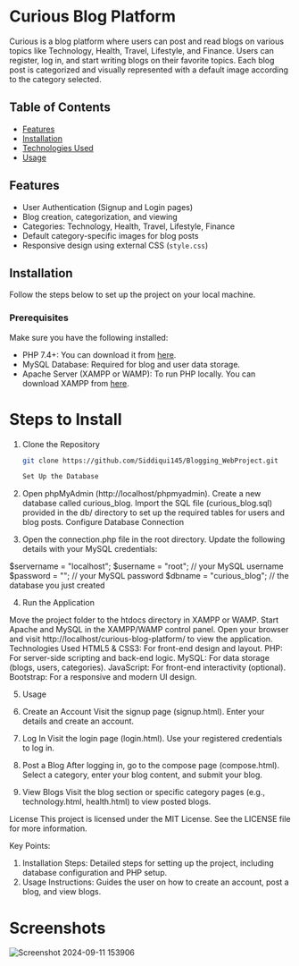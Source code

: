 # Curious Blog Platform

Curious is a blog platform where users can post and read blogs on various topics like Technology, Health, Travel, Lifestyle, and Finance. Users can register, log in, and start writing blogs on their favorite topics. Each blog post is categorized and visually represented with a default image according to the category selected.

## Table of Contents

- [Features](#features)
- [Installation](#installation)
- [Technologies Used](#technologies-used)
- [Usage](#usage)



## Features

- User Authentication (Signup and Login pages)
- Blog creation, categorization, and viewing
- Categories: Technology, Health, Travel, Lifestyle, Finance
- Default category-specific images for blog posts
- Responsive design using external CSS (`style.css`)

## Installation

Follow the steps below to set up the project on your local machine.

### Prerequisites

Make sure you have the following installed:

- PHP 7.4+: You can download it from [here](https://www.php.net/downloads).
- MySQL Database: Required for blog and user data storage.
- Apache Server (XAMPP or WAMP): To run PHP locally. You can download XAMPP from [here](https://www.apachefriends.org/index.html).

# Steps to Install

1. Clone the Repository

   ```bash
   git clone https://github.com/Siddiqui145/Blogging_WebProject.git

   Set Up the Database

2. Open phpMyAdmin (http://localhost/phpmyadmin).
Create a new database called curious_blog.
Import the SQL file (curious_blog.sql) provided in the db/ directory to set up the required tables for users and blog posts.
Configure Database Connection

3. Open the connection.php file in the root directory.
Update the following details with your MySQL credentials:

$servername = "localhost";
$username = "root"; // your MySQL username
$password = ""; // your MySQL password
$dbname = "curious_blog"; // the database you just created

4. Run the Application

Move the project folder to the htdocs directory in XAMPP or WAMP.
Start Apache and MySQL in the XAMPP/WAMP control panel.
Open your browser and visit http://localhost/curious-blog-platform/ to view the application.
Technologies Used
HTML5 & CSS3: For front-end design and layout.
PHP: For server-side scripting and back-end logic.
MySQL: For data storage (blogs, users, categories).
JavaScript: For front-end interactivity (optional).
Bootstrap: For a responsive and modern UI design.


5. Usage

   
1. Create an Account
Visit the signup page (signup.html).
Enter your details and create an account.
2. Log In
Visit the login page (login.html).
Use your registered credentials to log in.
3. Post a Blog
After logging in, go to the compose page (compose.html).
Select a category, enter your blog content, and submit your blog.
4. View Blogs
Visit the blog section or specific category pages (e.g., technology.html, health.html) to view posted blogs.



License
This project is licensed under the MIT License. See the LICENSE file for more information.


 Key Points:
1. Installation Steps: Detailed steps for setting up the project, including database configuration and PHP setup.
2. Usage Instructions: Guides the user on how to create an account, post a blog, and view blogs.


# Screenshots

![Screenshot 2024-09-11 153906](https://github.com/user-attachments/assets/7a9ec837-88dd-4a7f-8b76-e09ec1225bf6)



